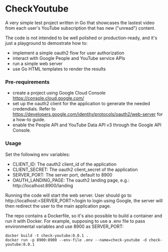 # CheckYoutube

A very simple test project written in Go that showcases the lastest video from each user's YouTube subscription that has new ("unread") content.

The code is not intended to be well polished or production-ready, and it's just a playground to demostrate how to:
- implement a simple oauth2 flow for user authorization
- interact with Google People and YouTube service APIs
- run a simple web server
- use Go HTML templates to render the results

### Pre-requirements
- create a project using Google Cloud Console https://console.cloud.google.com/
- set up the oauth2 client for the application to generate the needed credendials. Refer to https://developers.google.com/identity/protocols/oauth2/web-server for a how-to guide.
- enable the People API and YouTube Data API v3	through the Google API Console.

### Usage
Set the following env variables:
- CLIENT_ID: The oauth2 client_id of the application
- CLIENT_SECRET: The oauth2 client_secret of the application
- SERVER_PORT: The server port, default to 8900
- OAUTH_LANDING_PAGE: The oauth2 landing page, e.g.: http://localhost:8900/landing

Running the code will start the web server. User should go to http://localhost:<SERVER_PORT>/login to login using Google, the server will then redirect the user to the main application page.

The repo contains a Dockerfile, so it's also possible to build a container and run it with Docker. 
For example, supposing to use a .env file to pass environmental variables and use 8900 as SERVER_PORT:
```
docker build -t check-youtube:0.0.1 .
docker run -p 8900:8900 --env-file .env --name=check-youtube -d check-youtube:0.0.1
```
